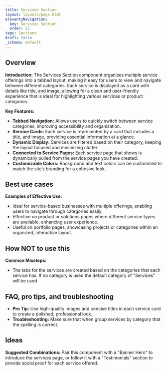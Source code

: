 ```yaml
---
title: Services Section
layout: layouts/page.html
eleventyNavigation:
  key: Services Section
  order: 22
tags: Sections
draft: false
_schema: default
---
```

## Overview
**Introduction:** The Services Section component organizes multiple service offerings into a tabbed layout, making it easy for users to view and navigate between different categories. Each service is displayed as a card with details like title, and image, allowing for a clean and user-friendly experience that is ideal for highlighting various services or product categories.

**Key Features:** 
- **Tabbed Navigation:** Allows users to quickly switch between service categories, improving accessibility and organization.
- **Service Cards:** Each service is represented by a card that includes a title, and image, providing essential information at a glance.
- **Dynamic Display:** Services are filtered based on their category, keeping the layout focused and minimizing clutter.
- **Connected to Service Pages:** Each service page that shows is dynamically pulled from the service pages you have created.
- **Customizable Colors:** Background and text colors can be customized to match the site’s branding for a cohesive look.

## Best use cases
**Examples of Effective Use:** 
- Ideal for service-based businesses with multiple offerings, enabling users to navigate through categories easily.
- Effective on product or solutions pages where different service types are available, enhancing user experience.
- Useful on portfolio pages, showcasing projects or categories within an organized, interactive layout.

## How **NOT** to use this
**Common Missteps:** 
- The tabs for the services are created based on the categories that each service has. If no category is used the default category of "Services" will be used

## FAQ, pro tips, and troubleshooting
- **Pro Tip:** Use high-quality images and concise titles in each service card to create a polished, professional look.
- **Troubleshooting:** Make sure that when group services by category that the spelling is correct. 

## Ideas
**Suggested Combinations:** Pair this component with a "Banner Hero" to introduce the services page, or follow it with a "Testimonials" section to provide social proof for each service offered.
